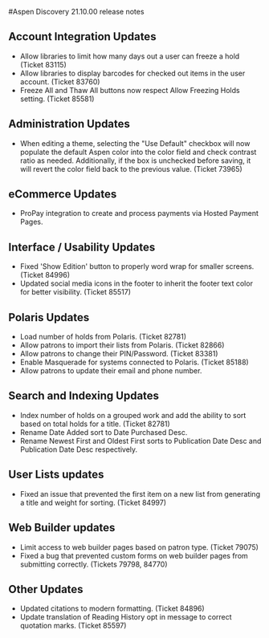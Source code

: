 #Aspen Discovery 21.10.00 release notes

## Account Integration Updates
- Allow libraries to limit how many days out a user can freeze a hold (Ticket 83115)
- Allow libraries to display barcodes for checked out items in the user account. (Ticket 83760)
- Freeze All and Thaw All buttons now respect Allow Freezing Holds setting. (Ticket 85581)

## Administration Updates
- When editing a theme, selecting the "Use Default" checkbox will now populate the default Aspen color into the color field and check contrast ratio as needed. Additionally, if the box is unchecked before saving, it will revert the color field back to the previous value. (Ticket 73965)

## eCommerce Updates
- ProPay integration to create and process payments via Hosted Payment Pages. 

## Interface / Usability Updates
- Fixed 'Show Edition' button to properly word wrap for smaller screens. (Ticket 84996)
- Updated social media icons in the footer to inherit the footer text color for better visibility. (Ticket 85517)

## Polaris Updates
- Load number of holds from Polaris. (Ticket 82781)
- Allow patrons to import their lists from Polaris. (Ticket 82866)
- Allow patrons to change their PIN/Password. (Ticket 83381)
- Enable Masquerade for systems connected to Polaris. (Ticket 85188)
- Allow patrons to update their email and phone number. 

## Search and Indexing Updates
- Index number of holds on a grouped work and add the ability to sort based on total holds for a title. (Ticket 82781)
- Rename Date Added sort to Date Purchased Desc. 
- Rename Newest First and Oldest First sorts to Publication Date Desc and Publication Date Desc respectively. 

## User Lists updates
- Fixed an issue that prevented the first item on a new list from generating a title and weight for sorting. (Ticket 84997) 

## Web Builder updates
- Limit access to web builder pages based on patron type. (Ticket 79075)
- Fixed a bug that prevented custom forms on web builder pages from submitting correctly. (Tickets 79798, 84770)

## Other Updates
- Updated citations to modern formatting. (Ticket 84896)
- Update translation of Reading History opt in message to correct quotation marks. (Ticket 85597)

